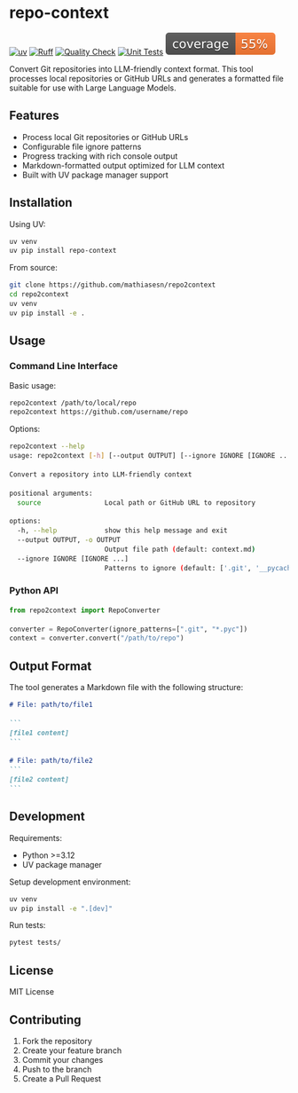 # repo-context

[![uv](https://img.shields.io/endpoint?url=https://raw.githubusercontent.com/astral-sh/uv/main/assets/badge/v0.json)](https://github.com/astral-sh/uv)
[![Ruff](https://img.shields.io/endpoint?url=https://raw.githubusercontent.com/astral-sh/ruff/main/assets/badge/v2.json)](https://github.com/astral-sh/ruff)
[![Quality Check](https://github.com/mathiasesn/repo-context/actions/workflows/check.yaml/badge.svg?branch=master)](https://github.com/mathiasesn/repo-context/actions/workflows/check.yaml)
[![Unit Tests](https://github.com/mathiasesn/repo-context/actions/workflows/test.yaml/badge.svg)](https://github.com/mathiasesn/repo-context/actions/workflows/test.yaml)
![code coverage](https://raw.githubusercontent.com/mathiasesn/repo-context/coverage-badge/coverage.svg?raw=true)

Convert Git repositories into LLM-friendly context format. This tool processes local repositories or GitHub URLs and generates a formatted file suitable for use with Large Language Models.

## Features

- Process local Git repositories or GitHub URLs
- Configurable file ignore patterns
- Progress tracking with rich console output
- Markdown-formatted output optimized for LLM context
- Built with UV package manager support

## Installation

Using UV:
```bash
uv venv
uv pip install repo-context
```

From source:
```bash
git clone https://github.com/mathiasesn/repo2context
cd repo2context
uv venv
uv pip install -e .
```

## Usage

### Command Line Interface

Basic usage:
```bash
repo2context /path/to/local/repo
repo2context https://github.com/username/repo
```

Options:
```bash
repo2context --help
usage: repo2context [-h] [--output OUTPUT] [--ignore IGNORE [IGNORE ...]] source

Convert a repository into LLM-friendly context

positional arguments:
  source                Local path or GitHub URL to repository

options:
  -h, --help            show this help message and exit
  --output OUTPUT, -o OUTPUT
                        Output file path (default: context.md)
  --ignore IGNORE [IGNORE ...]
                        Patterns to ignore (default: ['.git', '__pycache__', '*.pyc', '*.pyo', '*.pyd', '.DS_Store'])
```

### Python API

```python
from repo2context import RepoConverter

converter = RepoConverter(ignore_patterns=[".git", "*.pyc"])
context = converter.convert("/path/to/repo")
```

## Output Format

The tool generates a Markdown file with the following structure:
````markdown
# File: path/to/file1

``` 
[file1 content]
``` 

# File: path/to/file2
``` 
[file2 content]
``` 
````

## Development

Requirements:
- Python >=3.12
- UV package manager

Setup development environment:
```bash
uv venv
uv pip install -e ".[dev]"
```

Run tests:
```bash
pytest tests/
```

## License

MIT License

## Contributing

1. Fork the repository
2. Create your feature branch
3. Commit your changes
4. Push to the branch
5. Create a Pull Request